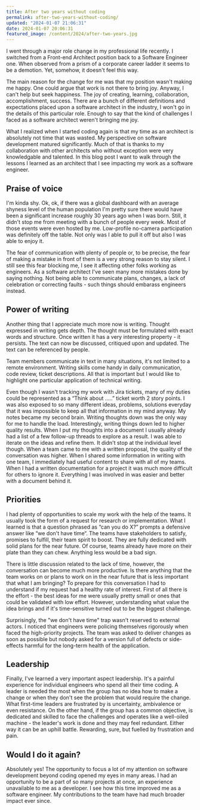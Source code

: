 ```yaml
---
title: After two years without coding
permalink: after-two-years-without-coding/
updated: "2024-01-07 21:06:31"
date: 2024-01-07 20:06:31
featured_image: /content/2024/after-two-years.jpg
---
```


I went through a major role change in my professional life recently. I switched from a Front-end Architect position
back to a Software Engineer one. When observed from a prism of a corporate career ladder it seems to be a demotion.
Yet, somehow, it doesn't feel this way.

<!-- more -->

The main reason for the change for me was that my position wasn't making me happy. One could argue that work is not there to bring joy. Anyway, I can't help but seek happiness. The joy of creating, learning, collaboration, accomplishment, success. There are a bunch of different definitions and expectations placed upon a software architect in the industry, I won't go in the details of this particular role. Enough to say that the kind of challenges I faced as a software architect weren't bringing me joy.

What I realized when I started coding again is that my time as an architect is absolutely not time that was wasted. My perspective on software development matured significantly. Much of that is thanks to my collaboration with other architects who without exception were very knowledgable and talented. In this blog post I want to walk through the lessons I learned as an architect that I see impacting my work as a software engineer.

## Praise of voice

I'm kinda shy. Ok, ok, if there was a global dashboard with an average shyness level of the human population I'm pretty sure there would have been a significant increase roughly 30 years ago when I was born. Still, it didn't stop me from meeting with a bunch of people every week. Most of those events were even hosted by me. Low-profile no-camera participation was definitely off the table. Not only was I able to pull it off but also I was able to enjoy it.

The fear of communication with plenty of people or, to be precise, the fear of making a mistake in front of them is a very strong reason to stay silent. I still see this fear blocking me, I see it affecting other folks working as engineers. As a software architect I've seen many more mistakes done by saying nothing. Not being able to communicate plans, changes, a lack of celebration or correcting faults - such things should embarass engineers instead.

## Power of writing

Another thing that I appreciate much more now is writing. Thought expressed in writing gets depth. The thought must be formulated with exact words and structure. Once written it has a very interesting property - it persists. The text can now be discussed, critiqued upon and updated. The text can be referenced by people.

Team members communicate in text in many situations, it's not limited to a remote environment. Writing skills come handy in daily communication, code review, ticket descriptions. All that is important but I would like to highlight one particular application of technical writing.

Even though I wasn't tracking my work with Jira tickets, many of my duties could be represented as a “Think about …..” ticket worth 2 story points. I was also exposed to so many different ideas, problems, solutions everyday that it was impossible to keep all that information in my mind anyway. My notes became my second brain. Writing thoughts down was the only way for me to handle the load. Interestingly, writing things down led to higher quality results. When I put my thoughts into a document I usually already had a list of a few follow-up threads to explore as a result. I was able to iterate on the ideas and refine them. It didn't stop at the individual level though. When a team came to me with a written proposal, the quality of the conversation was higher. When I shared some information in writing with one team, I immediately had useful content to share with all of my teams. When I had a written documentation for a project it was much more difficult for others to ignore it. Everything I was involved in was easier and better with a document behind it.

## Priorities

I had plenty of opportunities to scale my work with the help of the teams. It usually took the form of a request for research or implementation. What I learned is that a question phrased as “can you do X?” prompts a defensive answer like “we don't have time“. The teams have stakeholders to satisfy, promises to fulfill, their team spirit to boost. They are fully dedicated with solid plans for the near future. Of course, teams already have more on their plate than they can chew. Anything less would be a bad sign.

There is little discussion related to the lack of time, however, the conversation can become much more productive. Is there anything that the team works on or plans to work on in the near future that is less important that what I am bringing? To prepare for this conversation I had to understand if my request had a healthy rate of interest. First of all there is the effort - the best ideas for me were usually pretty small or ones that could be validated with low effort. However, understanding what value the idea brings and if it's time-sensitive turned out to be the biggest challenge.

Surprisingly, the "we don't have time" trap wasn't reserved to external actors. I noticed that engineers were policing themselves rigorously when faced the high-priority projects. The team was asked to deliver changes as soon as possible but nobody asked for a version full of defects or side-effects harmful for the long-term health of the application.

## Leadership

Finally, I've learned a very important aspect leadership. It's a painful experience for individual engineers who spend all their time coding. A leader is needed the most when the group has no idea how to make a change or when they don't see the problem that would require the change. What first-time leaders are frustrated by is uncertainty, ambivalence or even resistance. On the other hand, if the group has a common objective, is dedicated and skilled to face the challenges and operates like a well-oiled machine - the leader's work is done and they may feel redundant. Either way it can be an uphill battle. Rewarding, sure, but fuelled by frustration and pain.

## Would I do it again?

Absolutely yes! The opportunity to focus a lot of my attention on software development beyond coding opened my eyes in many areas. I had an opportunity to be a part of so many projects at once, an experience unavailable to me as a developer. 
I see how this time improved me as a software engineer. My contributions to the team have had much broader impact ever since.
